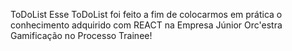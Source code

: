 ToDoList
Esse ToDoList foi feito a fim de colocarmos em prática o conhecimento adquirido com REACT na Empresa Júnior Orc'estra Gamificação no Processo Trainee!
